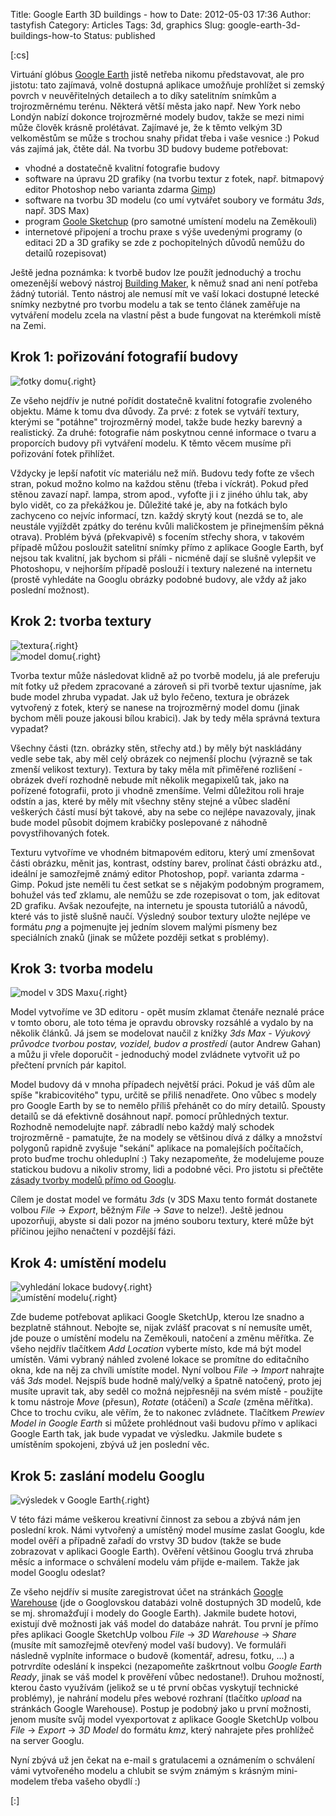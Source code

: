 Title: Google Earth 3D buildings - how to
Date: 2012-05-03 17:36
Author: tastyfish
Category: Articles
Tags: 3d, graphics
Slug: google-earth-3d-buildings-how-to
Status: published

\[:cs\]

Virtuání glóbus [Google
Earth](http://www.google.com/intl/cs/earth/index.html) jistě netřeba
nikomu představovat, ale pro jistotu: tato zajímavá, volně dostupná
aplikace umožňuje prohlížet si zemský povrch v neuvěřitelných detailech
a to díky satelitním snímkům a trojrozměrnému terénu. Některá větší
města jako např. New York nebo Londýn nabízí dokonce trojrozměrné modely
budov, takže se mezi nimi může člověk krásně prolétávat. Zajímavé je, že
k těmto velkým 3D velkoměstům se může s trochou snahy přidat třeba i
vaše vesnice :) Pokud vás zajímá jak, čtěte dál. Na tvorbu 3D budovy
budeme potřebovat:

-   vhodné a dostatečně kvalitní fotografie budovy
-   software na úpravu 2D grafiky (na tvorbu textur z fotek, např.
    bitmapový editor Photoshop nebo varianta zdarma
    [Gimp](http://www.gimp.cz/ke-stazeni/))
-   software na tvorbu 3D modelu (co umí vytvářet soubory ve formátu
    *3ds*, např. 3DS Max)
-   program [Goole Sketchup](http://sketchup.google.com/) (pro samotné
    umístení modelu na Zeměkouli)
-   internetové připojení a trochu praxe s výše uvedenými programy (o
    editaci 2D a 3D grafiky se zde z pochopitelných důvodů nemůžu do
    detailů rozepisovat)

Ještě jedna poznámka: k tvorbě budov lze použít jednoduchý a trochu
omezenější webový nástroj [Building
Maker](http://sketchup.google.com/3dwh/buildingmaker.html), k němuž snad
ani není potřeba žádný tutoriál. Tento nástroj ale nemusí mít ve vaší
lokaci dostupné letecké snímky nezbytné pro tvorbu modelu a tak se tento
článek zaměřuje na vytváření modelu zcela na vlastní pěst a bude
fungovat na kterémkoli místě na Zemi.

Krok 1: pořizování fotografií budovy
------------------------------------

![fotky
domu](http://i.imgur.com/nH5Zy.png "pár fotografií budovy"){.right}

Ze všeho nejdřív je nutné pořídit dostatečně kvalitní fotografie
zvoleného objektu. Máme k tomu dva důvody. Za prvé: z fotek se vytváří
textury, kterými se "potáhne" trojrozměrný model, takže bude hezky
barevný a realistický. Za druhé: fotografie nám poskytnou cenné
informace o tvaru a proporcích budovy při vytváření modelu. K těmto
věcem musíme při pořizování fotek přihlížet.

Vždycky je lepší nafotit víc materiálu než míň. Budovu tedy foťte ze
všech stran, pokud možno kolmo na každou stěnu (třeba i víckrát). Pokud
před stěnou zavazí např. lampa, strom apod., vyfoťte ji i z jiného úhlu
tak, aby bylo vidět, co za překážkou je. Důležité také je, aby na
fotkách bylo zachyceno co nejvíc informací, tzn. každý skrytý kout
(nezdá se to, ale neustále vyjíždět zpátky do terénu kvůli maličkostem
je přinejmenším pěkná otrava). Problém bývá (překvapivě) s focením
střechy shora, v takovém případě můžou posloužit satelitní snímky přímo
z aplikace Google Earth, byť nejsou tak kvalitní, jak bychom si přáli -
nicméně dají se slušně vylepšit ve Photoshopu, v nejhorším případě
poslouží i textury nalezené na internetu (prostě vyhledáte na Googlu
obrázky podobné budovy, ale vždy až jako poslední možnost).

Krok 2: tvorba textury
----------------------

![textura](http://i.imgur.com/gVQVQ.png "textura"){.right}  
![model
domu](http://i.imgur.com/KVQio.png "model domu bez textury a s texturou"){.right}

Tvorba textur může následovat klidně až po tvorbě modelu, já ale
preferuju mít fotky už předem zpracované a zároveň si při tvorbě textur
ujasníme, jak bude model zhruba vypadat. Jak už bylo řečeno, textura je
obrázek vytvořený z fotek, který se nanese na trojrozměrný model domu
(jinak bychom měli pouze jakousi bílou krabici). Jak by tedy měla
správná textura vypadat?

Všechny části (tzn. obrázky stěn, střechy atd.) by měly být naskládány
vedle sebe tak, aby měl celý obrázek co nejmenší plochu (výrazně se tak
zmenší velikost textury). Textura by taky měla mít přiměřené rozlišení -
obrázek dveří rozhodně nebude mít několik megapixelů tak, jako na
pořízené fotografii, proto ji vhodně zmenšíme. Velmi důležitou roli
hraje odstín a jas, které by měly mít všechny stěny stejné a vůbec
sladění veškerých částí musí být takové, aby na sebe co nejlépe
navazovaly, jinak bude model působit dojmem krabičky poslepované z
náhodně povystřihovaných fotek.

Texturu vytvoříme ve vhodném bitmapovém editoru, který umí zmenšovat
části obrázku, měnit jas, kontrast, odstíny barev, prolínat části
obrázku atd., ideální je samozřejmě známý editor Photoshop, popř.
varianta zdarma - Gimp. Pokud jste neměli tu čest setkat se s nějakým
podobným programem, bohužel vás teď zklamu, ale nemůžu se zde
rozepisovat o tom, jak editovat 2D grafiku. Avšak nezoufejte, na
internetu je spousta tutoriálů a návodů, které vás to jistě slušně
naučí. Výsledný soubor textury uložte nejlépe ve formátu *png* a
pojmenujte jej jedním slovem malými písmeny bez speciálních znaků (jinak
se můžete později setkat s problémy).

Krok 3: tvorba modelu
---------------------

![model v 3DS
Maxu](http://i.imgur.com/8jwOI.png "model v 3DS Maxu"){.right}

Model vytvoříme ve 3D editoru - opět musím zklamat čtenáře neznalé práce
v tomto oboru, ale toto téma je opravdu obrovsky rozsáhlé a vydalo by na
několik článků. Já jsem se modelovat naučil z knížky *3ds Max - Výukový
průvodce tvorbou postav, vozidel, budov a prostředí* (autor Andrew
Gahan) a můžu ji vřele doporučit - jednoduchý model zvládnete vytvořit
už po přečtení prvních pár kapitol.

Model budovy dá v mnoha případech největší práci. Pokud je váš dům ale
spíše "krabicovitého" typu, určitě se přiliš nenadřete. Ono vůbec s
modely pro Google Earth by se to nemělo příliš přehánět co do míry
detailů. Spousty detailů se dá efektivně dosáhnout např. pomocí
průhledných textur. Rozhodně nemodelujte např. zábradlí nebo každý malý
schodek trojrozměrně - pamatujte, že na modely se většinou dívá z dálky
a množství polygonů rapidně zvyšuje "sekání" aplikace na pomalejších
počítačích, proto buďme trochu ohleduplní :) Taky nezapomeňte, že
modelujeme pouze statickou budovu a nikoliv stromy, lidi a podobné věci.
Pro jistotu si přečtěte [zásady tvorby modelů přímo od
Googlu](http://sketchup.google.com/intl/cs/3dwh/acceptance_criteria.html).

Cílem je dostat model ve formátu *3ds* (v 3DS Maxu tento formát
dostanete volbou *File* -&gt; *Export*, běžným *File* -&gt; *Save* to
nelze!). Ještě jednou upozorňuji, abyste si dali pozor na jméno souboru
textury, které může být příčinou jejího nenačtení v pozdější fázi.

Krok 4: umístění modelu
-----------------------

![vyhledání lokace
budovy](http://i.imgur.com/2pzVn.png "vyhledání lokace budovy"){.right}  
![umístění
modelu](http://i.imgur.com/0YH5u.png "umístění modelu v Google SketchUp"){.right}

Zde budeme potřebovat aplikaci Google SketchUp, kterou lze snadno a
bezplatně stáhnout. Nebojte se, nijak zvlášť pracovat s ní nemusíte
umět, jde pouze o umístění modelu na Zeměkouli, natočení a změnu
měřítka. Ze všeho nejdřív tlačítkem *Add Location* vyberte místo, kde má
být model umístěn. Vámi vybraný náhled zvolené lokace se promítne do
editačního okna, kde na něj za chvíli umístíte model. Nyní volbou *File*
-&gt; *Import* nahrajte váš *3ds* model. Nejspíš bude hodně malý/velký a
špatně natočený, proto jej musíte upravit tak, aby seděl co možná
nejpřesněji na svém místě - použijte k tomu nástroje *Move* (přesun),
*Rotate* (otáčení) a *Scale* (změna měřítka). Chce to trochu cviku, ale
věřím, že to nakonec zvládnete. Tlačítkem *Prewiev Model in Google
Earth* si můžete prohlédnout vaši budovu přímo v aplikaci Google Earth
tak, jak bude vypadat ve výsledku. Jakmile budete s umístěním spokojeni,
zbývá už jen poslední věc.

Krok 5: zaslání modelu Googlu
-----------------------------

![výsledek v Google
Earth](http://i.imgur.com/IcXBc.png "výsledek v Google Earth"){.right}

V této fázi máme veškerou kreativní činnost za sebou a zbývá nám jen
poslední krok. Námi vytvořený a umístěný model musíme zaslat Googlu, kde
model ověří a případně zařadí do vrstvy 3D budov (takže se bude
zobrazovat v aplikaci Google Earth). Ověření většinou Googlu trvá zhruba
měsíc a informace o schválení modelu vám přijde e-mailem. Takže jak
model Googlu odeslat?

Ze všeho nejdřív si musíte zaregistrovat účet na stránkách [Google
Warehouse](https://www.google.com/accounts/ServiceLogin?service=warehouse&passive=1209600&continue=http://sketchup.google.com/3dwarehouse/?hl%3Den&followup=http://sketchup.google.com/3dwarehouse/?hl%3Den)
(jde o Googlovskou databázi volně dostupných 3D modelů, kde se mj.
shromažďují i modely do Google Earth). Jakmile budete hotovi, existují
dvě možnosti jak váš model do databáze nahrát. Tou první je přímo přes
aplikaci Google SketchUp volbou *File* -&gt; *3D Warehouse* -&gt;
*Share* (musíte mít samozřejmě otevřený model vaší budovy). Ve formuláři
následně vyplníte informace o budově (komentář, adresu, fotku, ...) a
potrvrdíte odeslání k inspekci (nezapomeňte zaškrtnout volbu *Google
Earth Ready*, jinak se váš model k prověření vůbec nedostane!). Druhou
možností, kterou často využívám (jelikož se u té první občas vyskytují
technické problémy), je nahrání modelu přes webové rozhraní (tlačítko
*upload* na stránkách Google Warehouse). Postup je podobný jako u první
možnosti, jenom musíte svůj model vyexportovat z aplikace Google
SketchUp volbou *File* -&gt; *Export* -&gt; *3D Model* do formátu *kmz*,
který nahrajete přes prohlížeč na server Googlu.

Nyní zbývá už jen čekat na e-mail s gratulacemi a oznámením o schválení
vámi vytvořeného modelu a chlubit se svým známým s krásným mini-modelem
třeba vašeho obydlí :)

\[:\]
